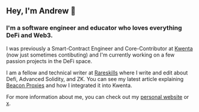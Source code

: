 ## Hey, I'm Andrew 👋

### I'm a software engineer and educator who loves everything DeFi and Web3.

I was previously a Smart-Contract Engineer and Core-Contributor at [Kwenta](https://kwenta.io/) (now just sometimes contibuting) and I'm currently working on a few passion projects in the DeFi space.

I am a fellow and technical writer at [Rareskills](https://www.rareskills.io/) where I write and edit about Defi, Advanced Solidity, and ZK. You can see my latest article explaining [Beacon Proxies](https://www.rareskills.io/post/beacon-proxy) and how I integrated it into Kwenta.

For more information about me, you can check out my [personal website](https://definative.xyz/) or [x](https://x.com/andrewcmonte).
